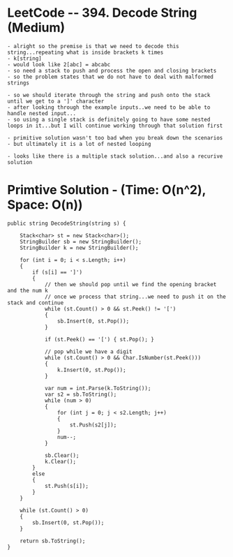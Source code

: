 # LeetCode -- 394. Decode String (Medium)

    - alright so the premise is that we need to decode this string...repeating what is inside brackets k times
    - k[string]
    - would look like 2[abc] = abcabc
    - so need a stack to push and process the open and closing brackets
    - so the problem states that we do not have to deal with malformed strings

    - so we should iterate through the string and push onto the stack until we get to a ']' character
    - after looking through the example inputs..we need to be able to handle nested input...
    - so using a single stack is definitely going to have some nested loops in it...but I will continue working through that solution first
    
    - primitive solution wasn't too bad when you break down the scenarios
    - but ultimately it is a lot of nested looping

    - looks like there is a multiple stack solution...and also a recurive solution


# Primtive Solution - (Time: O(n^2), Space: O(n))

    public string DecodeString(string s) {

        Stack<char> st = new Stack<char>();
        StringBuilder sb = new StringBuilder();
        StringBuilder k = new StringBuilder();

        for (int i = 0; i < s.Length; i++)
        {
            if (s[i] == ']')
            {
                // then we should pop until we find the opening bracket and the num k
                // once we process that string...we need to push it on the stack and continue
                while (st.Count() > 0 && st.Peek() != '[')
                {
                    sb.Insert(0, st.Pop());
                }

                if (st.Peek() == '[') { st.Pop(); }

                // pop while we have a digit
                while (st.Count() > 0 && Char.IsNumber(st.Peek()))
                {
                    k.Insert(0, st.Pop());
                }

                var num = int.Parse(k.ToString());
                var s2 = sb.ToString();
                while (num > 0)
                {
                    for (int j = 0; j < s2.Length; j++)
                    {
                        st.Push(s2[j]);
                    }
                    num--;
                }
                
                sb.Clear();
                k.Clear();
            }
            else
            {
                st.Push(s[i]);
            }
        }

        while (st.Count() > 0)
        {
            sb.Insert(0, st.Pop());
        }

        return sb.ToString();
    }